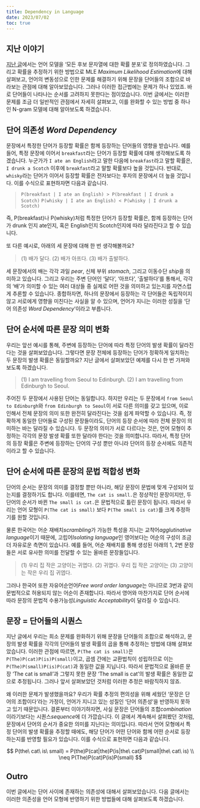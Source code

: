 ```yaml
---
title: Dependency in Language
date: 2023/07/02
toc: true
---
```


## 지난 이야기

[지난 글](https://taes.me/Language%20Models/)에서는 언어 모델을 ‘모든 후보 문자열에 대한 확률 분포’로 정의하였습니다. 그리고 확률을 추정하기 위한 방법으로 MLE *Maximum Likelihood Estimation*에 대해 살펴보고, 언어의 변동성으로 인한 문제를 해결하기 위해 문장을 단어들의 조합으로 바라보는 관점에 대해 알아보았습니다. 그러나 이러한 접근법에는 문제가 하나 있었죠. 바로 단어들이 나타나는 순서를 고려하지 못한다는 점이었습니다. 이번 글에서는 이러한 문제를 조금 더 일반적인 관점에서 자세히 살펴보고, 이를 완화할 수 있는 방법 중 하나인 N-gram 모델에 대해 알아보도록 하겠습니다.

## 단어 의존성 *Word Dependency*

문장에서 특정한 단어가 등장할 확률은 함께 등장하는 단어들의 영향을 받습니다. 예를 들어, 특정 문장에 이어서 `breakfast`라는 단어가 등장할 확률에 대해 생각해보도록 하겠습니다. 누군가가 `I ate an English`라고 말한 다음에 `breakfast`라고 말할 확률은, `I drunk a Scotch` 이후에 `breakfast`라고 말할 확률보다 높을 것입니다. 반대로, `whisky`라는 단어가 이어서 등장할 확률은 전자보다는 후자의 문장에서 더 높을 것입니다. 이를 수식으로 표현하자면 다음과 같습니다.

> `P(breakfast | I ate an English) > P(breakfast | I drunk a Scotch)`
> `P(whisky | I ate an English) < P(whisky | I drunk a Scotch)`

즉, P(breakfast)나 P(whisky)처럼 특정한 단어가 등장할 확률은, 함께 등장하는 단어가 drunk 인지 ate인지, 혹은 English인지 Scotch인지에 따라 달라진다고 할 수 있습니다.

또 다른 예시로, 아래의 세 문장에 대해 한 번 생각해볼까요?

> (1) 배가 달다.
> (2) 배가 아프다.
> (3) 배가 출발하다.

세 문장에서의 배는 각각 과일 *pear*, 신체 부위 *stomach*, 그리고 이동수단 *ship*을 의미하고 있습니다. 그리고 우리는 주변 단어인 ‘달다’, ‘아프다’, ‘출발하다’를 통해서, 각각의 ‘배’가 의미할 수 있는 여러 대상들 중 실제로 어떤 것을 의미하고 있는지를 자연스럽게 추론할 수 있습니다. 종합하자면, 하나의 문장에서 등장하는 각 단어들은 독립적이지 않고 서로에게 영향을 미친다는 사실을 알 수 있으며, 언어가 지니는 이러한 성질을 ‘단어 의존성 *Word Dependency*’이라고 부릅니다.

## 단어 순서에 따른 문장 의미 변화

우리는 앞선 예시를 통해, 주변에 등장하는 단어에 따라 특정 단어의 발생 확률이 달라진다는 것을 살펴보았습니다. 그렇다면 문장 전체에 등장하는 단어가 정확하게 일치하는 두 문장의 발생 확률은 동일할까요? 지난 글에서 살펴보았던 예제를 다시 한 번 가져와보도록 하겠습니다.

> (1) I am travelling from Seoul to Edinburgh.
> (2) I am travelling from Edinburgh to Seoul.

주어진 두 문장에서 사용된 단어는 동일합니다. 하지만 우리는 두 문장에서 `from Seoul to Edinburgh`와 `from Edinburgh to Seoul`이 서로 다른 의미를 갖고 있으며, 이로 인해서 전체 문장의 의미 또한 완전히 달라진다는 것을 쉽게 파악할 수 있습니다. 즉, 정확하게 동일한 단어들로 구성된 문장들이라도, 단어의 등장 순서에 따라 전체 문장이 의미하는 바는 달라질 수 있습니다. 두 문장의 의미가 서로 다르다는 것은, 언어 모형이 추정하는 각각의 문장 발생 확률 또한 달라야 한다는 것을 의미합니다. 따라서, 특정 단어의 등장 확률은 주변에 등장하는 단어의 구성 뿐만 아니라 단어의 등장 순서에도 의존적이라고 할 수 있습니다.

## 단어 순서에 따른 문장의 문법 적합성 변화

단어의 순서는 문장의 의미를 결정할 뿐만 아니라, 해당 문장이 문법에 맞게 구성되어 있는지를 결정하기도 합니다. 이를테면, `The cat is small.`은 정상적인 문장이지만, 두 단어의 순서가 바뀐 `The small is cat.`은 문법적으로 틀린 문장이 됩니다. 따라서 우리는 언어 모형이 `P(The cat is small)` 보다 `P(The small is cat)`를 크게 추정하기를 원할 것입니다.

물론 한국어는 어순 재배치*scrambling*가 가능한 특성을 지니는 교착어*agglutinative language*이기 때문에, 고립어*Isolating language*인 영어보다는 어순의 구성이 조금 더 자유로운 측면이 있습니다. 예를 들어, 어순 재배치를 통해 생성된 아래의 1, 2번 문장들은 서로 유사한 의미를 전달할 수 있는 올바른 문장들입니다.

> (1) 우리 집 작은 고양이는 귀엽다.
> (2) 귀엽다. 우리 집 작은 고양이는
> (3) 고양이는 작은 우리 집 귀엽다.

그러나 한국어 또한 자유어순언어*Free word order language*는 아니므로 3번과 같이 문법적으로 허용되지 않는 어순이 존재합니다. 따라서 영어와 마찬가지로 단어 순서에 따라 문장의 문법적 수용가능성*Linguistic Acceptability*이 달라질 수 있습니다.

## 문장 = 단어들의 시퀀스

지난 글에서 우리는 희소 문제를 완화하기 위해 문장을 단어들의 조합으로 해석하고, 문장의 발생 확률을 각각의 단어들의 발생 확률의 곱을 통해 추정하는 방법에 대해 살펴보았습니다. 이러한 관점에 따르면, `P(The cat is small)`은 `P(The)P(cat)P(is)P(small)`이고, 곱셈 간에는 교환법칙이 성립하므로 이는 `P(The)P(small)P(is)P(cat)`과 동일한 값을 지닙니다. 따라서 문법적으로 올바른 문장 ‘The cat is small’과 그렇지 못한 문장 ‘The small is cat’의 발생 확률은 동일한 값으로 추정됩니다. 그러나 앞서 살펴보았던 것처럼 이러한 추정은 바람직하지 않죠.

왜 이러한 문제가 발생했을까요? 우리가 확률 추정의 편의성을 위해 세웠던 ‘문장은 단어의 조합이다’라는 가정이, 언어가 지니고 있는 성질인 ‘단어 의존성’을 반영하지 못하고 있기 때문입니다. 결론부터 이야기하자면, 사실 문장은 단어들의 조합*combination*이라기보다는 시퀀스*sequence*에 더 가깝습니다. 이 글에서 계속해서 살펴봤던 것처럼, 문장에서 단어의 순서가 중요한 의미를 지닌다는 의미입니다. 따라서 언어 모형에서 특정 단어의 발생 확률을 추정할 때에도, 해당 단어가 어떤 단어와 함께 어떤 순서로 등장하는지를 반영할 필요가 있습니다. 이를 수식으로 표현하면 다음과 같습니다.

$$
 P(the\ cat\ is\ small) = P(the)P(cat|the)P(is|the\ cat)P(small|the\ cat\ is) 
 \\ \neq P(The)P(cat)P(is)P(small)
$$

## Outro

이번 글에서는 단어 사이에 존재하는 의존성에 대해서 살펴보았습니다. 다음 글에서는 이러한 의존성을 언어 모형에 반영하기 위한 방법들에 대해 살펴보도록 하겠습니다.
